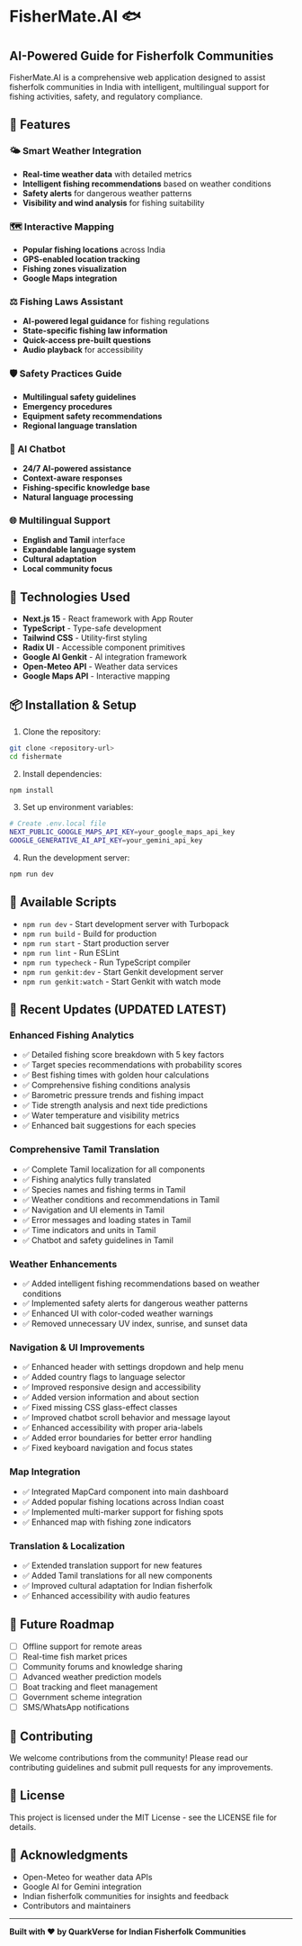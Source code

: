 # FisherMate.AI 🐟

## AI-Powered Guide for Fisherfolk Communities

FisherMate.AI is a comprehensive web application designed to assist fisherfolk communities in India with intelligent, multilingual support for fishing activities, safety, and regulatory compliance.

## 🌟 Features

### 🌤️ Smart Weather Integration
- **Real-time weather data** with detailed metrics
- **Intelligent fishing recommendations** based on weather conditions
- **Safety alerts** for dangerous weather patterns
- **Visibility and wind analysis** for fishing suitability

### 🗺️ Interactive Mapping
- **Popular fishing locations** across India
- **GPS-enabled location tracking**
- **Fishing zones visualization**
- **Google Maps integration**

### ⚖️ Fishing Laws Assistant
- **AI-powered legal guidance** for fishing regulations
- **State-specific fishing law information**
- **Quick-access pre-built questions**
- **Audio playback** for accessibility

### 🛡️ Safety Practices Guide
- **Multilingual safety guidelines**
- **Emergency procedures**
- **Equipment safety recommendations**
- **Regional language translation**

### 🤖 AI Chatbot
- **24/7 AI-powered assistance**
- **Context-aware responses**
- **Fishing-specific knowledge base**
- **Natural language processing**

### 🌐 Multilingual Support
- **English and Tamil** interface
- **Expandable language system**
- **Cultural adaptation**
- **Local community focus**

## 🚀 Technologies Used

- **Next.js 15** - React framework with App Router
- **TypeScript** - Type-safe development
- **Tailwind CSS** - Utility-first styling
- **Radix UI** - Accessible component primitives
- **Google AI Genkit** - AI integration framework
- **Open-Meteo API** - Weather data services
- **Google Maps API** - Interactive mapping

## 📦 Installation & Setup

1. Clone the repository:
```bash
git clone <repository-url>
cd fishermate
```

2. Install dependencies:
```bash
npm install
```

3. Set up environment variables:
```bash
# Create .env.local file
NEXT_PUBLIC_GOOGLE_MAPS_API_KEY=your_google_maps_api_key
GOOGLE_GENERATIVE_AI_API_KEY=your_gemini_api_key
```

4. Run the development server:
```bash
npm run dev
```

## 🔧 Available Scripts

- `npm run dev` - Start development server with Turbopack
- `npm run build` - Build for production
- `npm run start` - Start production server
- `npm run lint` - Run ESLint
- `npm run typecheck` - Run TypeScript compiler
- `npm run genkit:dev` - Start Genkit development server
- `npm run genkit:watch` - Start Genkit with watch mode

## 📱 Recent Updates (UPDATED LATEST)

### Enhanced Fishing Analytics
- ✅ Detailed fishing score breakdown with 5 key factors
- ✅ Target species recommendations with probability scores
- ✅ Best fishing times with golden hour calculations
- ✅ Comprehensive fishing conditions analysis
- ✅ Barometric pressure trends and fishing impact
- ✅ Tide strength analysis and next tide predictions
- ✅ Water temperature and visibility metrics
- ✅ Enhanced bait suggestions for each species

### Comprehensive Tamil Translation
- ✅ Complete Tamil localization for all components
- ✅ Fishing analytics fully translated
- ✅ Species names and fishing terms in Tamil
- ✅ Weather conditions and recommendations in Tamil
- ✅ Navigation and UI elements in Tamil
- ✅ Error messages and loading states in Tamil
- ✅ Time indicators and units in Tamil
- ✅ Chatbot and safety guidelines in Tamil

### Weather Enhancements
- ✅ Added intelligent fishing recommendations based on weather conditions
- ✅ Implemented safety alerts for dangerous weather patterns
- ✅ Enhanced UI with color-coded weather warnings
- ✅ Removed unnecessary UV index, sunrise, and sunset data

### Navigation & UI Improvements
- ✅ Enhanced header with settings dropdown and help menu
- ✅ Added country flags to language selector
- ✅ Improved responsive design and accessibility
- ✅ Added version information and about section
- ✅ Fixed missing CSS glass-effect classes
- ✅ Improved chatbot scroll behavior and message layout
- ✅ Enhanced accessibility with proper aria-labels
- ✅ Added error boundaries for better error handling
- ✅ Fixed keyboard navigation and focus states

### Map Integration
- ✅ Integrated MapCard component into main dashboard
- ✅ Added popular fishing locations across Indian coast
- ✅ Implemented multi-marker support for fishing spots
- ✅ Enhanced map with fishing zone indicators

### Translation & Localization
- ✅ Extended translation support for new features
- ✅ Added Tamil translations for all new components
- ✅ Improved cultural adaptation for Indian fisherfolk
- ✅ Enhanced accessibility with audio features

## 🎯 Future Roadmap

- [ ] Offline support for remote areas
- [ ] Real-time fish market prices
- [ ] Community forums and knowledge sharing
- [ ] Advanced weather prediction models
- [ ] Boat tracking and fleet management
- [ ] Government scheme integration
- [ ] SMS/WhatsApp notifications

## 🤝 Contributing

We welcome contributions from the community! Please read our contributing guidelines and submit pull requests for any improvements.

## 📄 License

This project is licensed under the MIT License - see the LICENSE file for details.

## 🙏 Acknowledgments

- Open-Meteo for weather data APIs
- Google AI for Gemini integration
- Indian fisherfolk communities for insights and feedback
- Contributors and maintainers

---

**Built with ❤️ by QuarkVerse for Indian Fisherfolk Communities**
